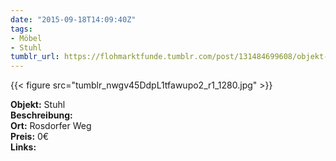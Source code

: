 ```yaml
---
date: "2015-09-18T14:09:40Z"
tags:
- Möbel
- Stuhl
tumblr_url: https://flohmarktfunde.tumblr.com/post/131484699608/objekt-stuhl-beschreibung-lorem-ipsum-ort
---
```

 {{< figure src="tumblr_nwgv45DdpL1tfawupo2_r1_1280.jpg" >}}  

**Objekt:** Stuhl  
**Beschreibung:**   
**Ort:** Rosdorfer Weg  
**Preis:** 0€  
**Links:** 
